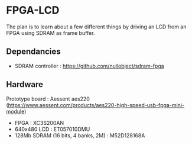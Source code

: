 # FPGA-LCD

The plan is to learn about a few different things by driving an LCD from an FPGA using SDRAM as frame buffer.

## Dependancies
- SDRAM controller : https://github.com/nullobject/sdram-fpga

## Hardware
Prototype board : Aessent aes220 (https://www.aessent.com/products/aes220-high-speed-usb-fpga-mini-module)
- FPGA : XC3S200AN
- 640x480 LCD : ET057010DMU
- 128Mb SDRAM (16 bits, 4 banks, 2M) : M52D128168A
